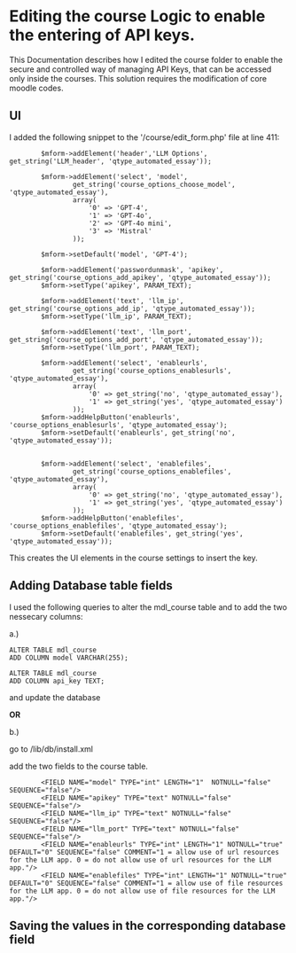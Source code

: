 # Editing the course Logic to enable the entering of API keys.

This Documentation describes how I edited the course folder to enable the secure and controlled way of managing API Keys, that can be accessed only inside the courses. This solution requires the modification of core moodle codes.

## UI


I added the following snippet to the '/course/edit_form.php' file at line 411:

```
        $mform->addElement('header','LLM Options', get_string('LLM_header', 'qtype_automated_essay'));

        $mform->addElement('select', 'model',
                get_string('course_options_choose_model', 'qtype_automated_essay'),
                array(
                    '0' => 'GPT-4',
                    '1' => 'GPT-4o',
                    '2' => 'GPT-4o mini',
                    '3' => 'Mistral'
                ));

        $mform->setDefault('model', 'GPT-4');

        $mform->addElement('passwordunmask', 'apikey', get_string('course_options_add_apikey', 'qtype_automated_essay'));
        $mform->setType('apikey', PARAM_TEXT);

        $mform->addElement('text', 'llm_ip', get_string('course_options_add_ip', 'qtype_automated_essay'));
        $mform->setType('llm_ip', PARAM_TEXT);

        $mform->addElement('text', 'llm_port', get_string('course_options_add_port', 'qtype_automated_essay'));
        $mform->setType('llm_port', PARAM_TEXT);

        $mform->addElement('select', 'enableurls',
                get_string('course_options_enablesurls', 'qtype_automated_essay'),
                array(
                    '0' => get_string('no', 'qtype_automated_essay'),
                    '1' => get_string('yes', 'qtype_automated_essay')
                ));
        $mform->addHelpButton('enableurls', 'course_options_enablesurls', 'qtype_automated_essay');
        $mform->setDefault('enableurls', get_string('no', 'qtype_automated_essay'));

        
        $mform->addElement('select', 'enablefiles',
                get_string('course_options_enablefiles', 'qtype_automated_essay'),
                array(
                    '0' => get_string('no', 'qtype_automated_essay'),
                    '1' => get_string('yes', 'qtype_automated_essay')
                ));
        $mform->addHelpButton('enablefiles', 'course_options_enablefiles', 'qtype_automated_essay');
        $mform->setDefault('enablefiles', get_string('yes', 'qtype_automated_essay'));

```

This creates the UI elements in the course settings to insert the key.

## Adding Database table fields

I used the following queries to alter the mdl_course table and to add the two nessecary columns:

a.) 

```
ALTER TABLE mdl_course
ADD COLUMN model VARCHAR(255);

ALTER TABLE mdl_course
ADD COLUMN api_key TEXT;
```

and update the database

**OR**

b.)

go to /lib/db/install.xml

add the two fields to the course table.

```
        <FIELD NAME="model" TYPE="int" LENGTH="1"  NOTNULL="false" SEQUENCE="false"/>
        <FIELD NAME="apikey" TYPE="text" NOTNULL="false" SEQUENCE="false"/>
        <FIELD NAME="llm_ip" TYPE="text" NOTNULL="false" SEQUENCE="false"/>
        <FIELD NAME="llm_port" TYPE="text" NOTNULL="false" SEQUENCE="false"/>
        <FIELD NAME="enableurls" TYPE="int" LENGTH="1" NOTNULL="true" DEFAULT="0" SEQUENCE="false" COMMENT="1 = allow use of url resources for the LLM app. 0 = do not allow use of url resources for the LLM app."/>
        <FIELD NAME="enablefiles" TYPE="int" LENGTH="1" NOTNULL="true" DEFAULT="0" SEQUENCE="false" COMMENT="1 = allow use of file resources for the LLM app. 0 = do not allow use of file resources for the LLM app."/>
```

## Saving the values in the corresponding database field
